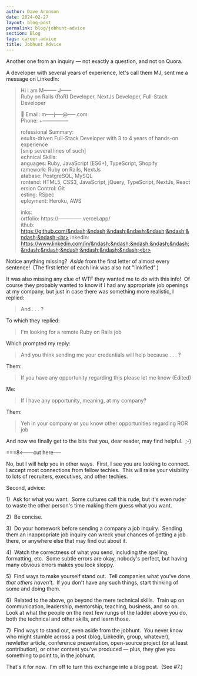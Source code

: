 ```yaml
---
author: Dave Aronson
date: 2024-02-27
layout: blog-post
permalink: blog/jobhunt-advice
section: Blog
tags: career-advice
title: Jobhunt Advice
---
```


Another one from an inquiry &mdash;
not exactly a question,
and not on Quora.

A developer with several years of experience,
let's call them MJ,
sent me a message on LinkedIn:

> Hi I am M&ndash;&ndash;&ndash;&ndash;&ndash; J&ndash;&ndash;&ndash;&ndash;<br>
> Ruby on Rails (RoR) Developer, NextJs Developer, Full-Stack Developer
> 
> 📧 Email: m&ndash;&ndash;&ndash;j&ndash;&ndash;&ndash;@&ndash;&ndash;&ndash;.com<br>
> Phone: +&ndash;&ndash;&ndash;&ndash;&ndash;&ndash;&ndash;&ndash;&ndash;&ndash;<br>
>
> rofessional Summary:<br>
> esults-driven Full-Stack Developer with 3 to 4 years of hands-on experience<br>
[snip several lines of such]<br>
> echnical Skills: <br>
> anguages: Ruby, JavaScript (ES6+), TypeScript, Shopify<br>
> ramework: Ruby on Rails, NextJs<br>
> atabase: PostgreSQL, MySQL<br>
> rontend: HTML5, CSS3, JavaScript, jQuery, TypeScript, NextJs, React <br>
> ersion Control: Git<br>
> esting: RSpec<br>
> eployment: Heroku, AWS<br>
>
> inks:<br>
> ortfolio: https://&ndash;&ndash;&ndash;&ndash;&ndash;&ndash;&ndash;&ndash;&ndash;.vercel.app/<br>
> ithub: https://github.com/&ndash;&ndash;&ndash;&ndash;&ndash;&ndash;&ndash;&ndash;<br>
> inkedin: https://www.linkedin.com/in/&ndash;&ndash;&ndash;&ndash;&ndash;&ndash;&ndash;&ndash;&ndash;&ndash;&ndash;<br>

Notice anything missing?&nbsp;
_Aside_ from the first letter of almost every sentence!&nbsp;
(The first letter of each link was also not "linkified".)

It was also missing any clue of
WTF they wanted me to _do_ with this info!&nbsp;
Of course they probably wanted to know if I
had any appropriate job openings at my company,
but just in case there was something more realistic, I replied:

> And . . . ?

To which they replied:

> I'm looking for a remote Ruby on Rails job

Which prompted my reply:

> And you think sending me your credentials will help because . . . ?

Them:

> If you have any opportunity regarding this please let me know (Edited)

Me:

> If I have any opportunity, meaning, at my company?

Them:

> Yeh in your company or you know other opportunities regarding ROR job

And now we finally get to the bits that _you_,
dear reader,
may find helpful.&nbsp; ;-)

===8<&ndash;&ndash;&ndash;cut here&ndash;&ndash;&ndash;

No, but I will help you in other ways.&nbsp;
First, I see you are looking to connect.&nbsp;
I accept most connections from fellow techies.&nbsp;
This will raise your visibility to lots of
recruiters, executives, and other techies.

Second, advice:

1)&nbsp; Ask for what you want.&nbsp;
Some cultures call this rude,
but it's even ruder to
waste the other person's time
making them guess what you want.

2)&nbsp; Be concise.

3)&nbsp; Do your homework before sending a company a job inquiry.&nbsp;
Sending them an inappropriate job inquiry can
wreck your chances of getting a job there,
or anywhere else that may find out about it.

4)&nbsp; Watch the correctness of what you send,
including the spelling, formatting, etc.&nbsp;
Some subtle errors are okay, nobody's perfect,
but having many obvious errors makes you look sloppy.

5)&nbsp; Find ways to make yourself stand out.&nbsp;
Tell companies what you've done _that others haven't_.&nbsp;
If you don't have any such things, start thinking of some and doing them.

6)&nbsp; Related to the above, go beyond the mere technical skills.&nbsp;
Train up on communication, leadership, mentorship, teaching, business,
and so on.&nbsp;
Look at what the people on the next few rungs of the ladder above you do,
both the technical and other skills, and learn those.

7)&nbsp; Find ways to stand out, even aside from the jobhunt.&nbsp;
You never know who might stumble across a post
(blog, LinkedIn, group, whatever),
newletter article, conference presentation,
open-source project (or at least contribution),
or other content you've produced &mdash;
plus, they give you something to point to, in the jobhunt.

That's it for now.&nbsp;
I'm off to turn this exchange into a blog post.&nbsp;
(See #7.)

